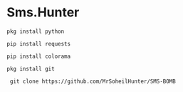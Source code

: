 # Sms.Hunter

` pkg install python `

`pip install requests`

`pip install colorama`

` pkg install git `

` git clone https://github.com/MrSoheilHunter/SMS-BOMB`
